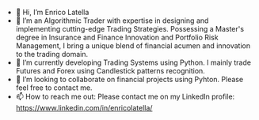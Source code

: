 - 👋 Hi, I’m Enrico Latella
- 👀 I’m an Algorithmic Trader with expertise in designing and implementing cutting-edge Trading Strategies. Possessing a Master's degree in Insurance and Finance Innovation and Portfolio Risk Management, I bring a unique blend of financial acumen and innovation to the trading domain. 
- 🌱 I’m currently developing Trading Systems using Python. I mainly trade Futures and Forex using Candlestick patterns recognition. 
- 💞️ I’m looking to collaborate on financial projects using Pyhton. Please feel free to contact me. 
- 📫 How to reach me out: Please contact me on my LinkedIn profile: https://www.linkedin.com/in/enricolatella/

<!---
alletale/alletale is a ✨ special ✨ repository because its `README.md` (this file) appears on your GitHub profile.
You can click the Preview link to take a look at your changes.
--->
